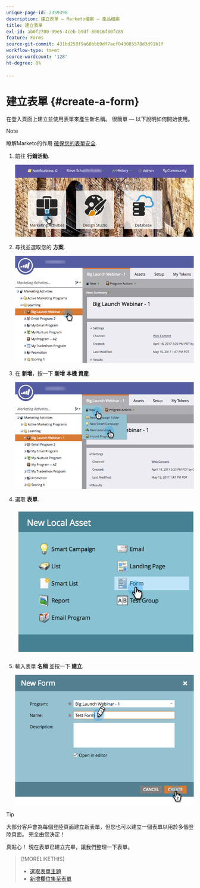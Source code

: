 ```yaml
---
unique-page-id: 2359398
description: 建立表單 — Marketo檔案 — 產品檔案
title: 建立表單
exl-id: ab0f2700-99e5-4ceb-b9df-80016f30fc85
feature: Forms
source-git-commit: 431bd258f9a68bbb9df7acf043085578d3d91b1f
workflow-type: tm+mt
source-wordcount: '128'
ht-degree: 0%

---
```


# 建立表單 {#create-a-form}

在登入頁面上建立並使用表單來產生新名稱。 很簡單 — 以下說明如何開始使用。

>[!NOTE]
>
>瞭解Marketo的作用 [確保您的表單安全](https://nation.marketo.com/t5/Product-Documents/Forms-Service-Enhancements/ta-p/303670#M1038).

1. 前往 **行銷活動**.

   ![](assets/login-marketing-activities.png)

1. 尋找並選取您的 **方案**.

   ![](assets/programseelct.png)

1. 在 **新增**，按一下 **新增** **本機** **資產**.

   ![](assets/newlocalasset.png)

1. 選取 **表單**.

   ![](assets/image2014-9-15-17-3a1-3a20.png)

1. 輸入表單 **名稱** 並按一下 **建立**.

   ![](assets/newformwithhands.png)

>[!TIP]
>
>大部分客戶會為每個登陸頁面建立新表單，但您也可以建立一個表單以用於多個登陸頁面。 完全由您決定！

真貼心！ 現在表單已建立完畢，讓我們整理一下表單。

>[!MORELIKETHIS]
>
>* [選取表單主題](/help/marketo/product-docs/demand-generation/forms/creating-a-form/select-a-form-theme.md)
>* [新增欄位集至表單](/help/marketo/product-docs/demand-generation/forms/form-fields/add-a-fieldset-to-a-form.md)
